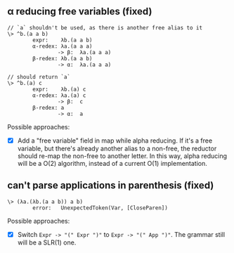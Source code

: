 ## α reducing free variables (fixed)
```
// `a` shouldn't be used, as there is another free alias to it
\> ^b.(a a b)             
        expr:    λb.(a a b)
        α-redex: λa.(a a a)
                -> β:  λa.(a a a)
        β-redex: λb.(a a b)
                -> α:  λa.(a a a)

// should return `a`
\> ^b.(a) c
        expr:    λb.(a) c
        α-redex: λa.(a) c
                -> β:  c
        β-redex: a
                -> α:  a
```
Possible approaches:
- [x] Add a "free variable" field in map while alpha reducing. If it's a free variable, but there's already another alias to a non-free, the reductor should re-map the non-free to another letter. In this way, alpha reducing will be a O(2) algorithm, instead of a current O(1) implementation.

## can't parse applications in parenthesis (fixed)
```
\> (λa.(λb.(a a b)) a b)
        error:   UnexpectedToken(Var, [CloseParen])
```
Possible approaches:
- [x] Switch `Expr -> "(" Expr ")"` to `Expr -> "(" App ")"`. The grammar still will be a SLR(1) one.
